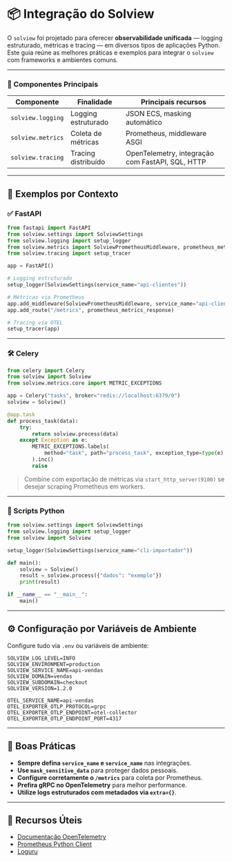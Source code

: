 # 📦 Integração do Solview

O `solview` foi projetado para oferecer **observabilidade unificada** — logging estruturado, métricas e tracing — em diversos tipos de aplicações Python. Este guia reúne as melhores práticas e exemplos para integrar o `solview` com frameworks e ambientes comuns.

---

### 🧩 Componentes Principais

| Componente | Finalidade | Principais recursos |
|-----------|------------|---------------------|
| `solview.logging` | Logging estruturado | JSON ECS, masking automático |
| `solview.metrics` | Coleta de métricas | Prometheus, middleware ASGI |
| `solview.tracing` | Tracing distribuído | OpenTelemetry, integração com FastAPI, SQL, HTTP |

---

## 🚀 Exemplos por Contexto

### ✅ FastAPI

```python
from fastapi import FastAPI
from solview.settings import SolviewSettings
from solview.logging import setup_logger
from solview.metrics import SolviewPrometheusMiddleware, prometheus_metrics_response
from solview.tracing import setup_tracer

app = FastAPI()

# Logging estruturado
setup_logger(SolviewSettings(service_name="api-clientes"))

# Métricas via Prometheus
app.add_middleware(SolviewPrometheusMiddleware, service_name="api-clientes")
app.add_route("/metrics", prometheus_metrics_response)

# Tracing via OTEL
setup_tracer(app)
```

---

### 🛠️ Celery

```python
from celery import Celery
from solview import Solview
from solview.metrics.core import METRIC_EXCEPTIONS

app = Celery("tasks", broker="redis://localhost:6379/0")
solview = Solview()

@app.task
def process_task(data):
    try:
        return solview.process(data)
    except Exception as e:
        METRIC_EXCEPTIONS.labels(
            method="task", path="process_task", exception_type=type(e).__name__, service_name="worker-tasks"
        ).inc()
        raise
```

> Combine com exportação de métricas via `start_http_server(9100)` se desejar scraping Prometheus em workers.

---

### 🐍 Scripts Python

```python
from solview.settings import SolviewSettings
from solview.logging import setup_logger
from solview import Solview

setup_logger(SolviewSettings(service_name="cli-importador"))

def main():
    solview = Solview()
    result = solview.process({"dados": "exemplo"})
    print(result)

if __name__ == "__main__":
    main()
```

---

## ⚙️ Configuração por Variáveis de Ambiente

Configure tudo via `.env` ou variáveis de ambiente:

```env
SOLVIEW_LOG_LEVEL=INFO
SOLVIEW_ENVIRONMENT=production
SOLVIEW_SERVICE_NAME=api-vendas
SOLVIEW_DOMAIN=vendas
SOLVIEW_SUBDOMAIN=checkout
SOLVIEW_VERSION=1.2.0

OTEL_SERVICE_NAME=api-vendas
OTEL_EXPORTER_OTLP_PROTOCOL=grpc
OTEL_EXPORTER_OTLP_ENDPOINT=otel-collector
OTEL_EXPORTER_OTLP_ENDPOINT_PORT=4317
```

---

## 🧪 Boas Práticas

- **Sempre defina `service_name` e `service_name`** nas integrações.
- **Use `mask_sensitive_data`** para proteger dados pessoais.
- **Configure corretamente o `/metrics`** para coleta por Prometheus.
- **Prefira gRPC no OpenTelemetry** para melhor performance.
- **Utilize logs estruturados com metadados via `extra={}`**.

---

## 🔗 Recursos Úteis

- [Documentação OpenTelemetry](https://opentelemetry.io/docs/)
- [Prometheus Python Client](https://github.com/prometheus/client_python)
- [Loguru](https://github.com/Delgan/loguru)
